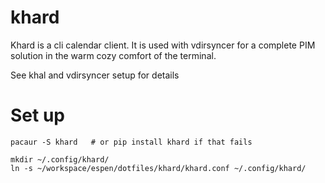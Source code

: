 # khard

Khard is a cli calendar client. It is used with vdirsyncer for a complete
PIM solution in the warm cozy comfort of the terminal.

See khal and vdirsyncer setup for details

# Set up

    pacaur -S khard   # or pip install khard if that fails

    mkdir ~/.config/khard/
    ln -s ~/workspace/espen/dotfiles/khard/khard.conf ~/.config/khard/

